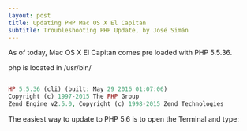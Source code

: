 ```yaml
---
layout: post
title: Updating PHP Mac OS X El Capitan
subtitle: Troubleshooting PHP Update, by José Simán
---
```


As of today, Mac OS X El Capitan comes pre loaded with PHP 5.5.36.

php is located in /usr/bin/

```php -v outputs:

HP 5.5.36 (cli) (built: May 29 2016 01:07:06)
Copyright (c) 1997-2015 The PHP Group
Zend Engine v2.5.0, Copyright (c) 1998-2015 Zend Technologies
```

The easiest way to update to PHP 5.6 is to open the Terminal and type:

```curl -s http://php-osx.liip.ch/install.sh | bash -s 5.6
```


